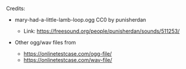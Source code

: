 
Credits:

* mary-had-a-little-lamb-loop.ogg CC0 by punisherdan
  * Link: https://freesound.org/people/punisherdan/sounds/511253/


* Other ogg/wav files from
  * https://onlinetestcase.com/ogg-file/
  * https://onlinetestcase.com/wav-file/
